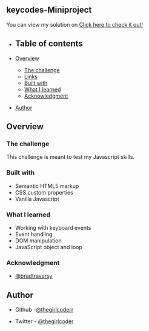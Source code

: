 ## keycodes-Miniproject

You can view my solution on [Click here to check it out!](keycode-miniproject.netlify.app)



- ## Table of contents

- [Overview](#overview)
  - [The challenge](#the-challenge)
  - [Links](#links)
  - [Built with](#built-with)
  - [What I learned](#what-i-learned)
  - [Acknowledgment](#acknowledgment)
- [Author](#author)

## Overview

### The challenge
 

This challenge is meant to test my Javascript skills.





### Built with

- Semantic HTML5 markup
- CSS custom properties
- Vanilla Javascript

### What I learned

- Working with keyboard events
- Event handling
- DOM manipulation
- JavaScript object and loop



### Acknowledgment
- [@bradtraversy](https://github.com/bradtraversy)


## Author

- Github -[@thegirlcoderr](https://github.com/thegirlcoderr)

- Twitter - [@thegirlcoder](https://twitter.com/thegirlcoder)
